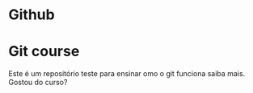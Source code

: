 # Github
# Git course
Este é um repositório teste para ensinar omo o git funciona 
saiba mais. 
Gostou do curso? 
